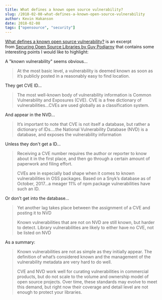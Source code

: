 ```yaml
---
title: What defines a known open source vulnerability?
slug: /2018-02-08-what-defines-a-known-open-source-vulnerability
author: Kevin Hakanson
date: 2018-02-08
tags: ["opensource", "security"]
---
```

[What defines a known open source vulnerability?](https://www.oreilly.com/ideas/what-defines-a-known-open-source-vulnerability) is an excerpt from [Securing Open Source Libraries by Guy Podjarny](https://thehub.thomsonreuters.com/people/0038137/blog/2018/01/16/securing-open-source-libraries-by-guy-podjarny) that contains some interesting points I would like to highlight:

A "known vulnerability" seems obvious...

> At the most basic level, a vulnerability is deemed known as soon as it’s publicly posted in a reasonably easy to find location.

They get CVE ID...

> The most well-known body of vulnerability information is Common Vulnerability and Exposures (CVE). CVE is a free dictionary of vulnerabilities...CVEs are used globally as a classification system.

And appear in the NVD...

> It’s important to note that CVE is not itself a database, but rather a dictionary of IDs....the National Vulnerability Database (NVD) is a database, and exposes the vulnerability information

Unless they don't get a ID...

> Receiving a CVE number requires the author or reporter to know about it in the first place, and then go through a certain amount of paperwork and filing effort.
>
> CVEs are in especially bad shape when it comes to known vulnerabilities in OSS packages. Based on a Snyk’s database as of October, 2017...a meager 11% of npm package vulnerabilities have such an ID.

Or don't get into the database...

> Yet another lag takes place between the assignment of a CVE and posting it to NVD
>
> Known vulnerabilities that are not on NVD are still known, but harder to detect. Library vulnerabilities are likely to either have no CVE, not be listed on NVD

As a summary:

> Known vulnerabilities are not as simple as they initially appear. The definition of what’s considered known and the management of the vulnerability metadata are very hard to do well.
>
> CVE and NVD work well for curating vulnerabilities in commercial products, but do not scale to the volume and ownership model of open source projects. Over time, these standards may evolve to meet this demand, but right now their coverage and detail level are not enough to protect your libraries.
